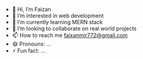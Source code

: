 - 👋 Hi, I’m Faizan
- 👀 I’m interested in web development
- 🌱 I’m currently learning MERN stack
- 💞️ I’m looking to collaborate on real world projects
- 📫 How to reach me faixanmir772@gmail.com
- 😄 Pronouns: ...
- ⚡ Fun fact: ...

<!---
faizangit1234/faizangit1234 is a ✨ special ✨ repository because its `README.md` (this file) appears on your GitHub profile.
You can click the Preview link to take a look at your changes.
--->
